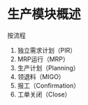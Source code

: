 # 生产模块概述

按流程

1. 独立需求计划（PIR）
2. MRP运行（MRP）
3. 生产计划（Planning）
4. 领退料（MIGO）
5. 报工（Confirmation）
6. 工单关闭（Close）
